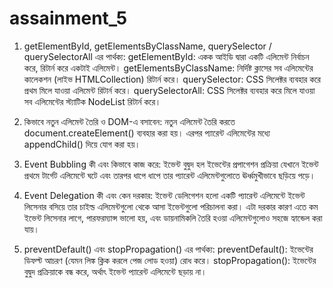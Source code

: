 # assainment_5
1. getElementById, getElementsByClassName, querySelector / querySelectorAll এর পার্থক্য: getElementById: একক আইডি দ্বারা একটি এলিমেন্ট নির্বাচন করে, রিটার্ন করে একটাই এলিমেন্ট। getElementsByClassName: নির্দিষ্ট ক্লাসের সব এলিমেন্টের কালেকশন (লাইভ HTMLCollection) রিটার্ন করে। querySelector: CSS সিলেক্টর ব্যবহার করে প্রথম মিলে যাওয়া এলিমেন্ট রিটার্ন করে। querySelectorAll: CSS সিলেক্টর ব্যবহার করে মিলে যাওয়া সব এলিমেন্টের স্ট্যাটিক NodeList রিটার্ন করে।

2. কিভাবে নতুন এলিমেন্ট তৈরি ও DOM-এ বসাবেন: নতুন এলিমেন্ট তৈরি করতে document.createElement() ব্যবহার করা হয়। এরপর প্যারেন্ট এলিমেন্টের মধ্যে appendChild() দিয়ে যোগ করা হয়।

3. Event Bubbling কী এবং কিভাবে কাজ করে: ইভেন্ট বুদ্বুদ হল ইভেন্টের প্রপাগেশন প্রক্রিয়া যেখানে ইভেন্ট প্রথমে টার্গেট এলিমেন্টে ঘটে এবং তারপর ধাপে ধাপে তার প্যারেন্ট এলিমেন্টগুলোতে ঊর্ধ্বমুখীভাবে ছড়িয়ে পড়ে।

4. Event Delegation কী এবং কেন দরকার: ইভেন্ট ডেলিগেশন হলো একটি প্যারেন্ট এলিমেন্টে ইভেন্ট লিসেনার বসিয়ে তার চাইল্ড এলিমেন্টগুলো থেকে আসা ইভেন্টগুলো পরিচালনা করা। এটা দরকার কারণ এতে কম ইভেন্ট লিসেনার লাগে, পারফরম্যান্স ভালো হয়, এবং ডায়নামিকলি তৈরি হওয়া এলিমেন্টগুলোও সহজে হ্যান্ডেল করা যায়।

5. preventDefault() এবং stopPropagation() এর পার্থক্য: preventDefault(): ইভেন্টের ডিফল্ট আচরণ (যেমন লিঙ্ক ক্লিক করলে পেজ লোড হওয়া) রোধ করে। stopPropagation(): ইভেন্টের বুদ্বুদ প্রক্রিয়াকে বন্ধ করে, অর্থাৎ ইভেন্ট প্যারেন্ট এলিমেন্টে ছড়ায় না।
